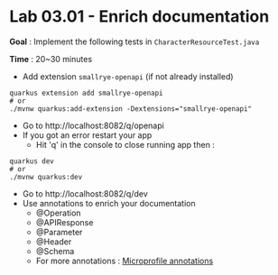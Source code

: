 # Lab 03.01 - Enrich documentation

**Goal** : Implement the following tests in `CharacterResourceTest.java`

**Time** : 20~30 minutes

- Add extension `smallrye-openapi` (if not already installed)

```shell
quarkus extension add smallrye-openapi
# or
./mvnw quarkus:add-extension -Dextensions="smallrye-openapi"
```

- Go to http://localhost:8082/q/openapi
- If you got an error restart your app
  - Hit 'q' in the console to close running app then :

```shell
quarkus dev
# or
./mvnw quarkus:dev
```

- Go to http://localhost:8082/q/dev
- Use annotations to enrich your documentation
  - @Operation
  - @APIResponse
  - @Parameter
  - @Header
  - @Schema
  - For more annotations : [Microprofile annotations](https://github.com/eclipse/microprofile-open-api/blob/master/spec/src/main/asciidoc/microprofile-openapi-spec.asciidoc#annotations)
